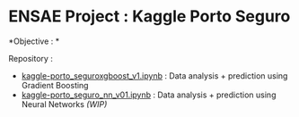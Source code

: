 # ENSAE Project : Kaggle Porto Seguro
*Objective : *

Repository :  
- [kaggle-porto_seguroxgboost_v1.ipynb](https://github.com/zakaryaxali/kaggle-porto_seguro/blob/master/kaggle-porto_seguroxgboost_v1.ipynb) : Data analysis + prediction using Gradient Boosting
- [kaggle-porto_seguro_nn_v01.ipynb](https://github.com/zakaryaxali/kaggle-porto_seguro/blob/master/kaggle-porto_seguro_nn_v01.ipynb) : Data analysis + prediction using Neural Networks *(WIP)*
